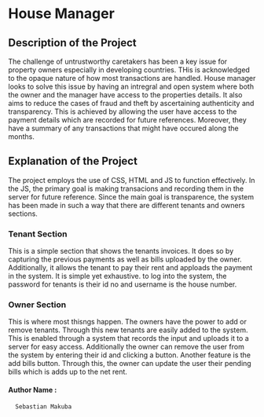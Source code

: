 # **House Manager**
## Description of the Project
The challenge of untrustworthy caretakers has been a key issue for property owners especially in developing countries. THis is acknowledged to the opaque nature of how most transactions are handled. 
House manager looks to solve this issue by having an intregral and open system where both the owner and the manager have access to the properties details. It also aims to reduce the cases of fraud and theft by ascertaining authenticity and transparency. This is achieved by allowing the user have access to the payment details which are recorded for future references. Moreover, they have a summary of any transactions that might have occured along the months.
## Explanation of the Project
The project employs the use of CSS, HTML and JS to function effectively. In the JS, the primary goal is making transacions and recording them in the server for future reference. Since the main goal is transparence, the system has been made in such a way that there are different tenants and owners sections. 

### Tenant Section
This is a simple section that shows the tenants invoices. It does so by capturing the previous payments as well as bills uploaded by the owner. Additionally, it allows the tenant to pay their rent and apploads the payment in the system. It is simple yet exhaustive. to log into the system, the password for tenants is their id no and username is the house number. 

### Owner Section
This is where most thisngs happen. The owners have the power to add or remove tenants. Through this new tenants are easily added to the system. This is enabled through a system that records the input and uploads it to a server for easy access. Additionally the owner can remove the user from the system by entering their id and clicking a button. Another feature is the add bills button. Through this, the owner can update the user their pending bills which is adds up to the net rent. 

#### Author Name :
      Sebastian Makuba
